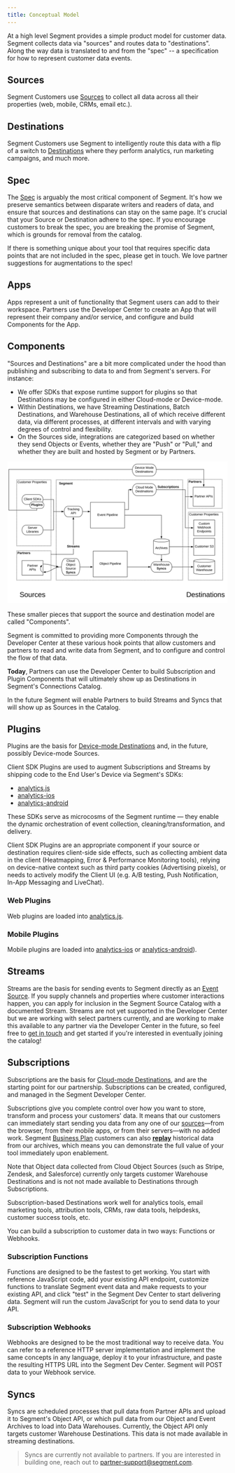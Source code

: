 ```yaml
---
title: Conceptual Model
---
```


At a high level Segment provides a simple product model for customer data. Segment collects data via "sources" and routes data to "destinations". Along the way data is translated to and from the "spec" -- a specification for how to represent customer data events.

## Sources

Segment Customers use [Sources](https://segment.com/docs/connections/sources/) to collect all data across all their properties (web, mobile, CRMs, email etc.).

## Destinations

Segment Customers use Segment to intelligently route this data with a flip of a switch to [Destinations](https://segment.com/docs/connections/destinations/) where they perform analytics, run marketing campaigns, and much more.

## Spec

The [Spec](https://segment.com/docs/spec) is arguably the most critical component of Segment. It's how we preserve semantics between disparate writers and readers of data, and ensure that sources and destinations can stay on the same page. It's crucial that your Source or Destination adhere to the spec. If you encourage customers to break the spec, you are breaking the promise of Segment, which is grounds for removal from the catalog.

If there is something unique about your tool that requires specific data points that are not included in the spec, please get in touch. We love partner suggestions for augmentations to the spec!

## Apps

Apps represent a unit of functionality that Segment users can add to their workspace. Partners use the Developer Center to create an App that will represent their company and/or service, and configure and build Components for the App.

## Components

"Sources and Destinations" are a bit more complicated under the hood than publishing and subscribing to data to and from Segment's servers. For instance:

- We offer SDKs that expose runtime support for plugins so that Destinations may be configured in either Cloud-mode or Device-mode.
- Within Destinations, we have Streaming Destinations, Batch Destinations, and Warehouse Destinations, all of which receive different data, via different processes, at different intervals and with varying degrees of control and flexibility.
- On the Sources side, integrations are categorized based on whether they send Objects or Events, whether they are "Push" or "Pull," and whether they are built and hosted by Segment or by Partners.

![](images/product-model.svg)

These smaller pieces that support the source and destination model are called "Components".

Segment is committed to providing more Components through the Developer Center at these various hook points that allow customers and partners to read and write data from Segment, and to configure and control the flow of that data.

**Today**, Partners can use the Developer Center to build Subscription and Plugin Components that will ultimately show up as Destinations in Segment's Connections Catalog.

In the future Segment will enable Partners to build Streams and Syncs that will show up as Sources in the Catalog.

## Plugins

Plugins are the basis for [Device-mode Destinations](/docs/destinations/#connection-modes) and, in the future, possibly Device-mode Sources.

Client SDK Plugins are used to augment Subscriptions and Streams by shipping code to the End User's Device via Segment's SDKs:

- [analytics.js](https://segment.com/docs/sources/website/analytics.js/)
- [analytics-ios](/docs/sources/mobile/ios/#packaging-destinations-using-device-mode)
- [analytics-android](/docs/sources/mobile/android/#sending-data-to-destinations)

These SDKs serve as microcosms of the Segment runtime — they enable the dynamic orchestration of event collection, cleaning/transformation, and delivery.

Client SDK Plugins are an appropriate component if your source or destination requires client-side side effects, such as collecting ambient data in the client (Heatmapping, Error & Performance Monitoring tools), relying on device-native context such as third party cookies (Advertising pixels), or needs to actively modify the Client UI (e.g. A/B testing, Push Notification, In-App Messaging and LiveChat).

### Web Plugins

Web plugins are loaded into [analytics.js](https://segment.com/docs/sources/website/analytics.js/).

### Mobile Plugins

Mobile plugins are loaded into [analytics-ios](/docs/sources/mobile/ios/#packaging-destinations-using-device-mode) or [analytics-android](/docs/sources/mobile/android/#sending-data-to-destinations)).

## Streams

Streams are the basis for sending events to Segment directly as an [Event Source](/docs/sources#event-cloud-sources). If you supply channels and properties where customer interactions happen, you can apply for inclusion in the Segment Source Catalog with a documented Stream. Streams are not yet supported in the Developer Center but we are working with select partners currently, and are working to make this available to any partner via the Developer Center in the future, so feel free to [get in touch](/partners/integration/) and get started if you're interested in eventually joining the catalog!

## Subscriptions

Subscriptions are the basis for [Cloud-mode Destinations](/docs/destinations/#connection-modes), and are the starting point for our partnership. Subscriptions can be created, configured, and managed in the Segment Developer Center.

Subscriptions give you complete control over how you want to store, transform and process your customers' data. It means that our customers can immediately start sending you data from any one of our [sources](/docs/sources)—from the browser, from their mobile apps, or from their servers—with no added work. Segment [Business Plan](https://segment.com/pricing/) customers can also [**replay**](https://segment.com/docs/guides/destinations/what-are-my-data-export-options/) historical data from our archives, which means you can demonstrate the full value of your tool immediately upon enablement.

Note that Object data collected from Cloud Object Sources (such as Stripe, Zendesk, and Salesforce) currently only targets customer Warehouse Destinations and is not not made available to Destinations through Subscriptions.

Subscription-based Destinations work well for analytics tools, email marketing tools, attribution tools, CRMs, raw data tools, helpdesks, customer success tools, etc.

You can build a subscription to customer data in two ways: Functions or Webhooks.

### Subscription Functions

Functions are designed to be the fastest to get working. You start with reference JavaScript code, add your existing API endpoint, customize functions to translate Segment event data and make requests to your existing API, and click "test" in the Segment Dev Center to start delivering data. Segment will run the custom JavaScript for you to send data to your API.

### Subscription Webhooks

Webhooks are designed to be the most traditional way to receive data. You can refer to a reference HTTP server implementation and implement the same concepts in any language, deploy it to your infrastructure, and paste the resulting HTTPS URL into the Segment Dev Center. Segment will POST data to your Webhook service.

## Syncs

Syncs are scheduled processes that pull data from Partner APIs and upload it to Segment's Object API, or which pull data from our Object and Event Archives to load into Data Warehouses. Currently, the Object API only targets customer Warehouse Destinations. This data is not made available in streaming destinations.

> Syncs are currently not available to partners. If you are interested in building one, reach out to partner-support@segment.com.

